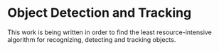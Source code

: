 # Object Detection and Tracking
This work is being written in order to find the least resource-intensive algorithm for recognizing, detecting and tracking objects.